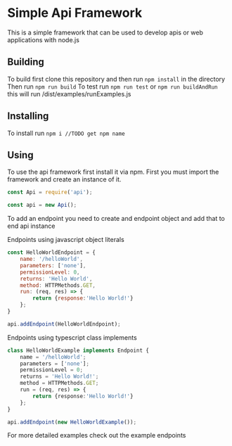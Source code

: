 # Simple Api Framework

This is a simple framework that can be used to develop apis or web applications with node.js

## Building

To build first clone this repository and then run `npm install` in the directory
Then run `npm run build`
To test run `npm run test` or `npm run buildAndRun` this will run /dist/examples/runExamples.js

## Installing

To install run `npm i //TODO get npm name`

## Using

To use the api framework first install it via npm.
First you must import the framework and create an instance of it.

```javascript
const Api = require('api');

const api = new Api();
```

To add an endpoint you need to create and endpoint object and add that to end api instance

Endpoints using javascript object literals

```javascript
const HelloWorldEndpoint = {
    name: '/helloWorld',
    parameters: ['none'],
    permissionLevel: 0,
    returns: 'Hello World',
    method: HTTPMethods.GET,
    run: (req, res) => {
        return {response:'Hello World!'}
    };
}

api.addEndpoint(HelloWorldEndpoint);
```

Endpoints using typescript class implements

```typescript
class HelloWorldExample implements Endpoint {
    name = '/helloWorld';
    parameters = ['none'];
    permissionLevel = 0;
    returns = 'Hello World!';
    method = HTTPMethods.GET;
    run = (req, res) => {
        return {response:'Hello World!'}
    };
}

api.addEndpoint(new HelloWorldExample());
```

For more detailed examples check out the example endpoints
